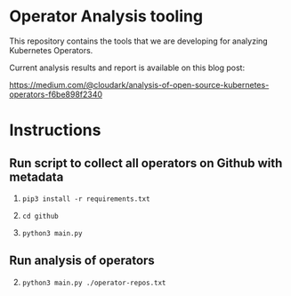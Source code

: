 # Operator Analysis tooling

This repository contains the tools that we are developing for analyzing Kubernetes Operators.

Current analysis results and report is available on this blog post:

https://medium.com/@cloudark/analysis-of-open-source-kubernetes-operators-f6be898f2340


# Instructions

## Run script to collect all operators on Github with metadata

1. `pip3 install -r requirements.txt`

2. `cd github`

3. `python3 main.py`

## Run analysis of operators

2. `python3 main.py ./operator-repos.txt`
